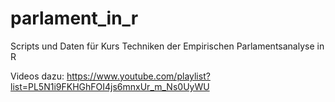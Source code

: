 # parlament_in_r
Scripts und Daten für Kurs Techniken der Empirischen Parlamentsanalyse in R

Videos dazu: 
https://www.youtube.com/playlist?list=PL5N1i9FKHGhFOI4js6mnxUr_m_Ns0UyWU
